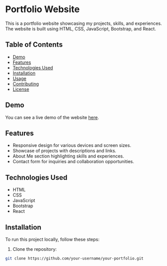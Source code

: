 # Portfolio Website

This is a portfolio website showcasing my projects, skills, and experiences. The website is built using HTML, CSS, JavaScript, Bootstrap, and React.

## Table of Contents

- [Demo](#demo)
- [Features](#features)
- [Technologies Used](#technologies-used)
- [Installation](#installation)
- [Usage](#usage)
- [Contributing](#contributing)
- [License](#license)

## Demo

You can see a live demo of the website [here](https://arjavenkatavamsi-portfolio.netlify.app/).

## Features

- Responsive design for various devices and screen sizes.
- Showcase of projects with descriptions and links.
- About Me section highlighting skills and experiences.
- Contact form for inquiries and collaboration opportunities.

## Technologies Used

- HTML
- CSS
- JavaScript
- Bootstrap
- React

## Installation

To run this project locally, follow these steps:

1. Clone the repository:

```bash
git clone https://github.com/your-username/your-portfolio.git
